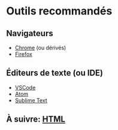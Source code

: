 # Outils recommandés

## Navigateurs

- [Chrome](https://www.google.com/chrome/) (ou dérivés)
- [Firefox](https://www.mozilla.org/en-US/firefox/new/)

## Éditeurs de texte (ou IDE)

- [VSCode](https://code.visualstudio.com/)
- [Atom](https://atom.io/)
- [Sublime Text](https://www.sublimetext.com/)

## À suivre: [HTML](./0-1_html.md)
